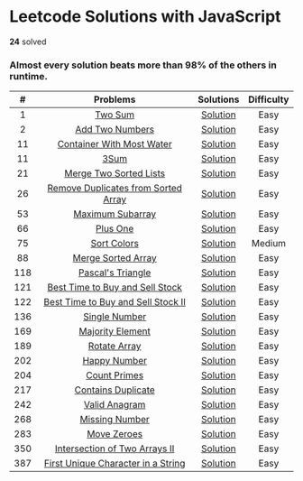 # Leetcode Solutions with JavaScript 

**24** solved

### Almost every solution beats more than 98% of the others in runtime.


| # | Problems | Solutions | Difficulty |
|:---:|:---:|:---:|:---:|
| 1 | [Two Sum](https://leetcode.com/problems/two-sum/) | [Solution](https://github.com/etheranl/leetcode/blob/master/solutions/0001%20Two%20Sum/1%20Two%20Sum.js) |  Easy |
| 2 | [Add Two Numbers](https://leetcode.com/problems/add-two-numbers/description/) | [Solution](https://github.com/etheranl/leetcode/tree/master/solutions/0002%20Add%20Two%20Numbers) | Easy |
| 11 | [Container With Most Water](https://leetcode.com/problems/container-with-most-water/description/) | [Solution](https://github.com/etheranl/leetcode/tree/master/solutions/0011%20Container%20With%20Most%20Water) | Easy |
| 11 | [3Sum](https://leetcode.com/problems/3sum/description/) | [Solution](https://github.com/etheranl/leetcode/tree/master/solutions/0015%203Sum) | Easy |
| 21 | [Merge Two Sorted Lists](https://leetcode.com/problems/merge-two-sorted-lists/description/) | [Solution](https://github.com/etheranl/leetcode/tree/master/solutions/0021%20Merge%20Two%20Sorted%20Lists) | Easy |
| 26 | [Remove Duplicates from Sorted Array](https://leetcode.com/problems/remove-duplicates-from-sorted-array/description/) | [Solution](https://github.com/etheranl/leetcode/tree/master/solutions/0026%20Remove%20Duplicates%20from%20Sorted%20Array) | Easy |
| 53 | [Maximum Subarray](https://leetcode.com/problems/maximum-subarray/description/) | [Solution](https://github.com/etheranl/leetcode/tree/master/solutions/0053%20Maximum%20Subarray) | Easy |
| 66 | [Plus One](https://leetcode.com/problems/plus-one/description/) | [Solution](https://github.com/etheranl/leetcode/tree/master/solutions/0066%20Plus%20One) |  Easy |
| 75 | [Sort Colors](https://leetcode.com/problems/sort-colors/description/) | [Solution](https://github.com/etheranl/leetcode/tree/master/solutions/0075%20Sort%20Colors) |  Medium |
| 88 | [Merge Sorted Array](https://leetcode.com/problems/merge-sorted-array/description/) | [Solution](https://github.com/etheranl/leetcode/tree/master/solutions/0088%20Merge%20Sorted%20Array) |  Easy |
| 118 | [Pascal's Triangle](https://leetcode.com/problems/pascals-triangle/description/) | [Solution](https://github.com/etheranl/leetcode/tree/master/solutions/0118%20Pascal's%20Triangle) |  Easy |
| 121 | [Best Time to Buy and Sell Stock](https://leetcode.com/problems/best-time-to-buy-and-sell-stock/description/) | [Solution](https://github.com/etheranl/leetcode/tree/master/solutions/0121%20Best%20Time%20to%20Buy%20and%20Sell%20Stock) |  Easy |
| 122 | [Best Time to Buy and Sell Stock II](https://leetcode.com/problems/best-time-to-buy-and-sell-stock-ii/description/) | [Solution](https://github.com/etheranl/leetcode/tree/master/solutions/0121%20Best%20Time%20to%20Buy%20and%20Sell%20Stock) |  Easy |
| 136 | [Single Number](https://leetcode.com/problems/single-number/) | [Solution](https://github.com/etheranl/leetcode/tree/master/solutions/0136%20Single%20Number) | Easy |
| 169 | [Majority Element](https://leetcode.com/problems/majority-element/description/) | [Solution](https://github.com/etheranl/leetcode/tree/master/solutions/0169%20Majority%20Element) | Easy |
| 189 | [Rotate Array](https://leetcode.com/problems/rotate-array/description/) | [Solution](https://github.com/etheranl/leetcode/tree/master/solutions/0189%20Rotate%20Array) | Easy |
| 202 | [Happy Number](https://leetcode.com/problems/happy-number/description/) | [Solution](https://github.com/etheranl/leetcode/tree/master/solutions/0202%20Happy%20Number) | Easy |
| 204 | [Count Primes](https://leetcode.com/problems/count-primes/description/) | [Solution](https://github.com/etheranl/leetcode/tree/master/solutions/0204%20Count%20Primes) | Easy |
| 217 | [Contains Duplicate](https://leetcode.com/problems/contains-duplicate/description/) | [Solution](https://github.com/etheranl/leetcode/tree/master/solutions/0217%20Contains%20Duplicate) | Easy |
| 242 | [Valid Anagram](https://leetcode.com/problems/valid-anagram/description/) | [Solution](https://github.com/etheranl/leetcode/tree/master/solutions/0242%20Valid%20Anagram) | Easy |
| 268 | [Missing Number](https://leetcode.com/problems/missing-number/description/) | [Solution](https://github.com/etheranl/leetcode/tree/master/solutions/0268%20Missing%20Number) | Easy |
| 283 | [Move Zeroes](https://leetcode.com/problems/move-zeroes/description/) | [Solution](https://github.com/etheranl/leetcode/tree/master/solutions/0283%20Move%20Zeroes) | Easy |
| 350 | [Intersection of Two Arrays II](https://leetcode.com/problems/intersection-of-two-arrays-ii/description/) | [Solution](https://github.com/etheranl/leetcode/tree/master/solutions/0350%20Intersection%20of%20Two%20Arrays%20II) | Easy |
| 387 | [First Unique Character in a String](https://leetcode.com/problems/first-unique-character-in-a-string/description/) | [Solution](https://github.com/etheranl/leetcode/tree/master/solutions/0387%20First%20Unique%20Character%20in%20a%20String) | Easy |
